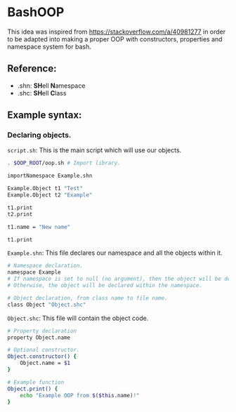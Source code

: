# BashOOP

This idea was inspired from https://stackoverflow.com/a/40981277 in order to be adapted into making a proper OOP with constructors, properties and namespace system for bash.

## Reference:

- .shn: **SH**ell **N**amespace
- .shc: **SH**ell **C**lass

## Example syntax:

### Declaring objects.

`script.sh`:
This is the main script which will use our objects.

```bash
. $OOP_ROOT/oop.sh # Import library.

importNamespace Example.shn

Example.Object t1 "Test"
Example.Object t2 "Example"

t1.print
t2.print

t1.name = "New name"

t1.print
```

`Example.shn`:
This file declares our namespace and all the objects within it.

```bash
# Namespace declaration.
namespace Example
# If namespace is set to null (no argument), then the object will be declared globally.
# Otherwise, the object will be declared within the namespace.

# Object declaration, from class name to file name.
class Object "Object.shc"

```

`Object.shc`:
This file will contain the object code.

```bash
# Property declaration
property Object.name

# Optional constructor.
Object.constructor() {
    Object.name = $1
}

# Example function
Object.print() {
    echo "Example OOP from $($this.name)!"
}
```
